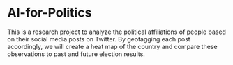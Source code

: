 # AI-for-Politics
This is a research project to analyze the political affiliations of people based on their social media posts on Twitter. By geotagging each post accordingly, we will create a heat map of the country and compare these observations to past and future election results.
